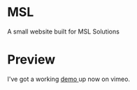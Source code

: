 MSL
===

A small website built for MSL Solutions

Preview
===
I've got a working <a href="https://vimeo.com/65946057"> demo </a> up now on vimeo.
